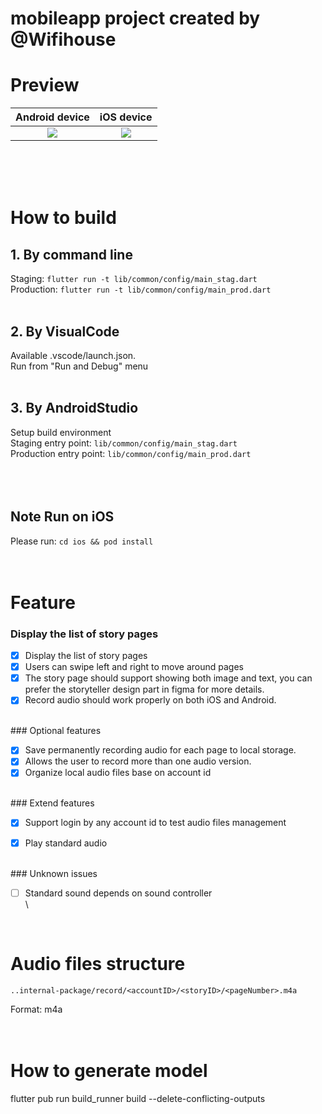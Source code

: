 # mobileapp project created by @Wifihouse


# Preview

| Android device | iOS device |
| :--------------: | :---------------------: |
|     ![](demo/android-demo.gif)     |    ![](demo/iOS-demo.gif)     |

\
\
<br/>
# How to build

## 1. By command line

Staging: `flutter run -t lib/common/config/main_stag.dart`\
Production: `flutter run -t lib/common/config/main_prod.dart`
\
<br/>


## 2. By VisualCode
Available .vscode/launch.json.\
Run from "Run and Debug" menu
\
<br/>
## 3. By AndroidStudio

Setup build environment\
Staging entry point: `lib/common/config/main_stag.dart`\
Production entry point: `lib/common/config/main_prod.dart`
\
\
\
<br/>
## Note Run on iOS
Please run: `cd ios && pod install`
\
\
<br/>


# Feature
### Display the list of story pages

- [x] Display the list of story pages
- [x] Users can swipe left and right to move around pages
- [x] The story page should support showing both image and text, you can prefer the storyteller design part in figma for more details.
- [x] Record audio should work properly on both iOS and Android.

<br/>
### Optional features

- [x] Save permanently recording audio for each page to local storage.
- [x] Allows the user to record more than one audio version.
- [x] Organize local audio files base on account id

<br/>
### Extend features

- [x] Support login by any account id to test audio files management
- [x] Play standard audio


<br/>
### Unknown issues

- [ ] Standard sound depends on sound controller
\
\
<br/>

# Audio files structure
`..internal-package/record/<accountID>/<storyID>/<pageNumber>.m4a`

Format: m4a
\
\
<br/>
# How to generate model
flutter pub run build_runner build --delete-conflicting-outputs

